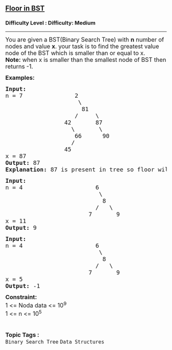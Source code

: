 <h2><a href="https://www.geeksforgeeks.org/problems/floor-in-bst/0">Floor in BST</a></h2><h3>Difficulty Level : Difficulty: Medium</h3><hr><div class="problems_problem_content__Xm_eO"><p><span style="font-size: 18px;">You are given a BST(Binary Search Tree) with <strong>n</strong>&nbsp;number of nodes and value <strong>x</strong>. your task is to find the greatest value node of the BST which is smaller than or equal to x.<br><strong>Note:</strong> when x is smaller than the smallest node of BST then returns -1.</span></p>
<p><strong><span style="font-size: 18px;">Examples:</span></strong></p>
<pre><strong><span style="font-size: 18px;">Input:</span></strong><span style="font-size: 18px;">
n = 7               2
                     \
                      81
                    /     \
                 42       87
                   \       \
                    66      90
                   /
                 45
x = 87
<strong>Output: </strong>87
<strong>Explanation: </strong>87 is present in tree so floor will be 87.</span>
</pre>
<pre><span style="font-size: 18px;"><strong>Input:</strong>
n = 4                     6
                           \
                            8
                          /   \
                        7       9
x = 11
<strong>Output: </strong>9</span>
</pre>
<pre><span style="font-size: 18px;"><strong>Input:</strong>
n = 4                     6
                           \
                            8
                          /   \
                        7       9
x = 5
<strong>Output: </strong>-1<br></span></pre>
<p><strong><span style="font-size: 18px;">Constraint:</span></strong><br><span style="font-size: 18px;">1 &lt;= Noda data &lt;= 10<sup>9</sup><br>1 &lt;= n &lt;= 10<sup>5</sup></span></p></div><br><p><span style=font-size:18px><strong>Topic Tags : </strong><br><code>Binary Search Tree</code>&nbsp;<code>Data Structures</code>&nbsp;